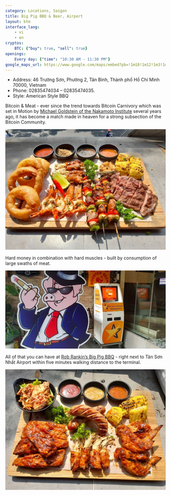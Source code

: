 ```yaml
---
category: Locations, Saigon
title: Big Pig BBQ & Beer, Airport
layout: btm
interface_lang:
    - vi
    - en
cryptos:
    BTC: {"buy": true, "sell": true}
openings:
    Every day: {"time": "10:30 AM - 11:30 PM"}
google_maps_url: https://www.google.com/maps/embed?pb=!1m18!1m12!1m3!1d3919.017527611362!2d106.6628532150567!3d10.809969192298727!2m3!1f0!2f0!3f0!3m2!1i1024!2i768!4f13.1!3m3!1m2!1s0x3175299487ae2c33%3A0x2bb531d9a699425e!2sBitcoin%20ATM%20by%20BitcoinVN!5e0!3m2!1sen!2s!4v1619429670935!5m2!1sen!2s
---
```


* Address: 46 Trường Sơn, Phường 2, Tân Bình, Thành phố Hồ Chí Minh 70000, Vietnam
* Phone: 02835474034 – 02835474035.
* Style: American Style BBQ

Bitcoin & Meat - ever since the trend towards Bitcoin Carnivory which was set in Motion by [Michael Goldstein of the Nakamoto Institute](https://twitter.com/bitstein/status/874049065142677504) several years ago, it has become a match made in heaven for a strong subsection of the Bitcoin Community.

![](images/big_pig/image1.jpg)

Hard money in combination with hard muscles - built by consumption of large swaths of meat.

![](images/big_pig/btm.jpg)

All of that you can have at [Rob Rankin’s Big Pig BBQ](https://news.bitcoinvn.io/interview-rob-rankin-big-pig-bbq-utit-vn/?lang=en) - right next to Tân Sơn Nhất Airport within five minutes walking distance to the terminal.

![](images/big_pig/image2.jpg)
